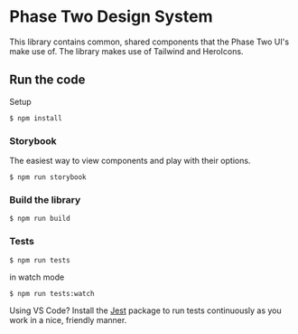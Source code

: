 # Phase Two Design System

This library contains common, shared components that the Phase Two UI's make use of. The library makes use of Tailwind and HeroIcons.

## Run the code

Setup

```
$ npm install
```

### Storybook

The easiest way to view components and play with their options.

```
$ npm run storybook
```

### Build the library

```
$ npm run build
```

### Tests

```
$ npm run tests
```

in watch mode

```
$ npm run tests:watch
```

Using VS Code? Install the [Jest](https://marketplace.visualstudio.com/items?itemName=Orta.vscode-jest) package to run tests continuously as you work in a nice, friendly manner.
